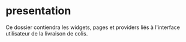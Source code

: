 # presentation

Ce dossier contiendra les widgets, pages et providers liés à l'interface utilisateur de la livraison de colis.
